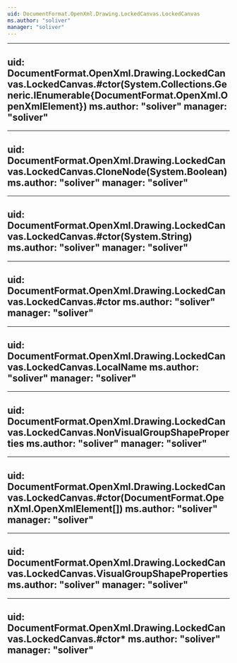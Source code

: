 ```yaml
---
uid: DocumentFormat.OpenXml.Drawing.LockedCanvas.LockedCanvas
ms.author: "soliver"
manager: "soliver"
---
```


---
uid: DocumentFormat.OpenXml.Drawing.LockedCanvas.LockedCanvas.#ctor(System.Collections.Generic.IEnumerable{DocumentFormat.OpenXml.OpenXmlElement})
ms.author: "soliver"
manager: "soliver"
---

---
uid: DocumentFormat.OpenXml.Drawing.LockedCanvas.LockedCanvas.CloneNode(System.Boolean)
ms.author: "soliver"
manager: "soliver"
---

---
uid: DocumentFormat.OpenXml.Drawing.LockedCanvas.LockedCanvas.#ctor(System.String)
ms.author: "soliver"
manager: "soliver"
---

---
uid: DocumentFormat.OpenXml.Drawing.LockedCanvas.LockedCanvas.#ctor
ms.author: "soliver"
manager: "soliver"
---

---
uid: DocumentFormat.OpenXml.Drawing.LockedCanvas.LockedCanvas.LocalName
ms.author: "soliver"
manager: "soliver"
---

---
uid: DocumentFormat.OpenXml.Drawing.LockedCanvas.LockedCanvas.NonVisualGroupShapeProperties
ms.author: "soliver"
manager: "soliver"
---

---
uid: DocumentFormat.OpenXml.Drawing.LockedCanvas.LockedCanvas.#ctor(DocumentFormat.OpenXml.OpenXmlElement[])
ms.author: "soliver"
manager: "soliver"
---

---
uid: DocumentFormat.OpenXml.Drawing.LockedCanvas.LockedCanvas.VisualGroupShapeProperties
ms.author: "soliver"
manager: "soliver"
---

---
uid: DocumentFormat.OpenXml.Drawing.LockedCanvas.LockedCanvas.#ctor*
ms.author: "soliver"
manager: "soliver"
---
